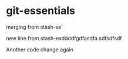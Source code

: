 # git-essentials

merging from stash-ex`

new line from stash-exddddfgdfasdfa                  sdfsdfsdf

Another code change again
